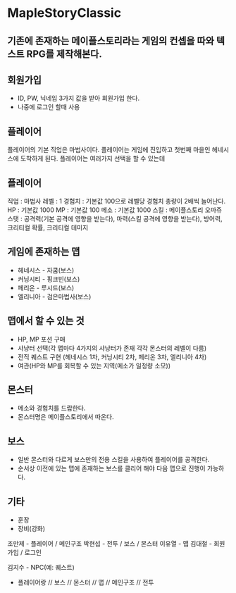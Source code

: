 # MapleStoryClassic

## 기존에 존재하는 메이플스토리라는 게임의 컨셉을 따와 텍스트 RPG를 제작해본다.

## 회원가입
- ID, PW, 닉네임 3가지 값을 받아 회원가입 한다.
- 나중에 로그인 할때 사용

## 플레이어
플레이어의 기본 직업은 마법사이다. 플레이어는 게임에 진입하고 첫번째 마을인 헤네시스에 도착하게 된다. 플레이어는 여러가지 선택을 할 수 있는데

## 플레이어 
직업 : 마법사
레벨 : 1
경험치 : 기본값 100으로 레벨당 경험치 총량이 2배씩 늘어난다.
HP : 기본값 1000
MP : 기본값 100
메소 : 기본값 1000
스킬 : 메이플스토리 오마쥬
스탯 : 공격력(기본 공격에 영향을 받는다), 마력(스킬 공격에 영향을 받는다), 방어력, 크리티컬 확률, 크리티컬 데미지

## 게임에 존재하는 맵
- 헤네시스 - 자쿰(보스)
- 커닝시티 - 핑크빈(보스)
- 페리온 - 루시드(보스)
- 엘리니아 - 검은마법사(보스)

## 맵에서 할 수 있는 것
- HP, MP 포션 구매
- 샤냥터 선택(각 맵마다 4가지의 샤낭터가 존재 각각 몬스터의 레벨이 다름)
- 전직 퀘스트 구현 (헤네시스 1차, 커닝시티 2차, 페리온 3차, 엘리니아 4차)
- 여관(HP와 MP를 회복할 수 있는 지역(메소가 일정량 소모))

## 몬스터
- 메소와 경험치를 드랍한다.
- 몬스터명은 메이플스토리에서 따온다.

## 보스
- 일반 몬스터와 다르게 보스만의 전용 스킬을 사용하여 플레이어를 공격한다.
- 순서상 이전에 있는 맵에 존재하는 보스를 클리어 해야 다음 맵으로 진행이 가능하다.

## 기타
- 훈장 
- 장비(강화)

조만제 - 플레이어 / 메인구조
박현섭 - 전투 / 보스 / 몬스터
이유열 - 맵
김대철 - 회원가입 / 로그인

김지수 - NPC(예: 퀘스트)

- 플레이어랑 // 보스 // 몬스터 // 맵 // 메인구조 // 전투 

